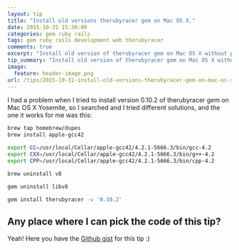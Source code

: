 ```yaml
---
layout: tip
title: "Install old versions therubyracer gem on Mac OS X."
date: 2015-10-31 15:30:00
categories: gem ruby rails
tags: gem ruby rails development web therubyracer
comments: true
excerpt: "Install old version of therubyracer gem on Mac OS X without pain."
tip_summary: "Install old version of therubyracer gem on Mac OS X without pain."
image:
  feature: header-image.png
url: /tips/2015-10-31-install-old-versions-therubyracer-gem-on-mac-os-x/
---
```


I had a problem when I tried to install version 0.10.2 of therubyracer gem on Mac OS X Yosemite, so I searched and I tried different solutions, and the one it works for me was this:

```sh
brew tap homebrew/dupes
brew install apple-gcc42

export CC=/usr/local/Cellar/apple-gcc42/4.2.1-5666.3/bin/gcc-4.2
export CXX=/usr/local/Cellar/apple-gcc42/4.2.1-5666.3/bin/g++-4.2
export CPP=/usr/local/Cellar/apple-gcc42/4.2.1-5666.3/bin/cpp-4.2

brew uninstall v8

gem uninstall libv8

gem install therubyracer -v '0.10.2'
```

## Any place where I can pick the code of this tip?

Yeah! Here you have the [Github gist](https://gist.github.com/dreamingechoes/9b76b7eaf86ff1961804) for this tip :)

